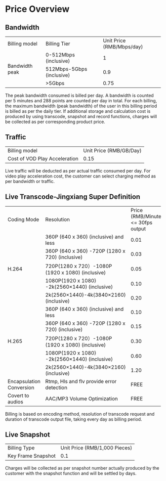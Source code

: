 # Price Overview

## Bandwidth
<table>
<tr>
    <td>Billing model<br/>
    <td>Billing Tier</td>
    <td>Unit Price (RMB/Mbps/day)</td>
</tr>
<tr>
    <td rowspan="3"> Bandwidth peak<br/>
    <td>0-512Mbps (inclusive)</td>
    <td>1</td>
</tr>
<tr>
    <td>512Mbps-5Gbps (inclusive)</td>
    <td>0.9</td>
</tr>
  <tr>
    <td>>5Gbps</td>
    <td>0.75</td>
</tr>
</table>
The peak bandwidth consumed is billed per day. A bandwidth is counted per 5 minutes and 288 points are counted per day in total. For each billing, the maximum bandwidth (peak bandwidth) of the user in this billing period is billed as per the daily tier. If additional storage and calculation cost is produced by using transcode, snapshot and record functions, charges will be collected as per corresponding product price.  

## Traffic  
<table>
<tr>
    <td>Billing model<br/>
    <td>Unit Price (RMB/GB/Day)</td>
</tr>
<tr>
    <td> Cost of VOD Play Acceleration<br/>
    <td>0.15</td>
</tr>
</table>
Live traffic will be deducted as per actual traffic consumed per day. For video play acceleration cost, the customer can select charging method as per bandwidth or traffic.   

## Live Transcode-Jingxiang Super Definition 
<table>
<tr>
    <td>Coding Mode<br/>
    <td>Resolution</td>
    <td>Price (RMB/Minute)<br><= 30fps output</td>
</tr>
<tr>
    <td rowspan="5">H.264<br/>
    <td>360P (640 x 360) (inclusive) and less </td>
    <td>0.01 </td>
</tr>
<tr>
    <td>360P (640 x 360) -720P (1280 x 720) (inclusive) </td>
    <td>0.03 </td>
</tr>
<tr>
    <td>720P(1280 x 720）-1080P (1920 x 1080) (inclusive) </td>
    <td>0.05 </td>
</tr>
<tr>
    <td>1080P(1920 x 1080) -2k(2560×1440) (inclusive) </td>
    <td>0.10 </td>
</tr>
<tr>
    <td>2k(2560×1440)-4k(3840×2160) (inclusive) </td>
    <td>0.20 </td>
</tr>        
<tr>
    <td rowspan="5">H.265<br/>
    <td>360P (640 x 360) (inclusive) and less </td>
    <td>0.10 </td>
</tr>
<tr>
    <td>360P (640 x 360) -720P (1280 x 720) (inclusive) </td>
    <td>0.15</td>
</tr>
<tr>
    <td>720P(1280 x 720）-1080P (1920 x 1080) (inclusive) </td>
    <td>0.30</td>
</tr> 
<tr>
    <td>1080P(1920 x 1080) -2k(2560×1440) (inclusive) </td>
    <td>0.60 </td>
</tr>
<tr>
    <td>2k(2560×1440)-4k(3840×2160) (inclusive) </td>
    <td>1.20 </td>
</tr>     
<tr>
    <td>Encapsulation Conversion</td>
    <td>Rtmp, Hls and flv provide error detection </td>
    <td>FREE </td>
</tr>    
<tr>
    <td>Covert to audios</td>
    <td>AAC/MP3 Volume Optimization </td>
    <td>FREE </td>
</tr>      
</table>  
Billing is based on encoding method, resolution of transcode request and duration of transcode output file, taking every day as billing period.  

## Live Snapshot
<table>
<tr>
    <td>Billing Type<br/>
    <td>Unit Price (RMB/1,000 Pieces)</td>
</tr>
<tr>
    <td>Key Frame Snapshot<br/>
    <td>0.1</td>
</tr>
</table>  
Charges will be collected as per snapshot number actually produced by the customer with the snapshot function and will be settled by days.   

